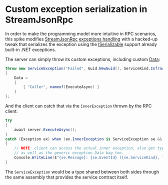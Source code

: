 # Custom exception serialization in StreamJsonRpc

In order to make the programming model more intuitive in RPC scenarios, 
this spike modifies [StreamJsonRpc](https://github.com/microsoft/vs-streamjsonrpc/) 
[exceptions handling](https://github.com/microsoft/vs-streamjsonrpc/blob/master/doc/exceptions.md) 
with a hacked-up tweak that serializes the exception using the [ISerializable](https://docs.microsoft.com/en-us/dotnet/api/system.runtime.serialization.iserializable?view=netcore-3.1) 
support already built-in .NET exceptions. 

The server can simply throw its custom exceptions, including custom [Data](https://docs.microsoft.com/en-us/dotnet/api/system.exception.data?view=netcore-3.1):

```csharp
throw new ServiceException("Failed", Guid.NewGuid(), ServiceKind.Infrastructure)
{
    Data =
    {
        { "Caller", nameof(ExecuteAsync) }
    }
};
```

And the client can catch that via the `InnerException` thrown by the RPC client:

```csharp
try
{
    await server.ExecuteAsync();
}
catch (Exception ex) when (ex.InnerException is ServiceException se && se.ServiceKind == ServiceKind.Infrastructure)
{
    // NOTE: client can access the actual inner exception, also get typed custom data
    // as well as the generic exception Data bag too.
    Console.WriteLine($"{se.Message}: {se.EventId} ({se.ServiceKind}, from {se.Data["Caller"]})");
}
```

The `ServiceException` would be a type shared between both sides through the same assembly that 
provides the service contract itself.